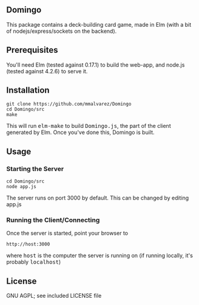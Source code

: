 ## Domingo

This package contains a deck-building card game, made in Elm
(with a bit of nodejs/express/sockets on the backend).


## Prerequisites

You'll need Elm (tested against 0.17.1) to build the web-app,
and node.js (tested against 4.2.6) to serve it.

## Installation

```
git clone https://github.com/mmalvarez/Domingo
cd Domingo/src
make
```

This will run <tt>elm-make</tt> to build <tt>Domingo.js</tt>,
the part of the client generated by Elm. Once you've done this,
Domingo is built.

## Usage

### Starting the Server

```
cd Domingo/src
node app.js
```

The server runs on port 3000 by default. This can
be changed by editing app.js

### Running the Client/Connecting

Once the server is started, point your browser to

```
http://host:3000
```

where <tt>host</tt> is the computer the server is running on
(if running locally, it's probably <tt>localhost</tt>)

## License
GNU AGPL; see included LICENSE file